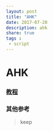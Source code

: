 ```yaml
---
layout: post
title: "AHK"
date: 2017-07-20
description: ahk
share: true
tags :
 - script
---
```

# AHK

### [教程]()

### 其他参考


>keep

